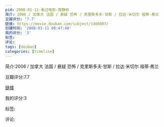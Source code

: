 ```yaml
---
pid: 2008-01-11-看过电影-寂静岭
简介: 2006 / 加拿大 法国 / 悬疑 恐怖 / 克里斯多夫·甘斯 / 拉达·米切尔 祖蒂·弗兰
豆瓣评分: '7.7'
链接: https://movie.douban.com/subject/1466007/
创建时间: '2008-01-11 00:47:48'
我的评分: '3'
标签:
评论:
tags: [douban]
categories: [timeline]
---
```

简介:2006 / 加拿大 法国 / 悬疑 恐怖 / 克里斯多夫·甘斯 / 拉达·米切尔 祖蒂·弗兰

豆瓣评分:7.7

[链接](https://movie.douban.com/subject/1466007/)

我的评分:3

标签:

评论:

